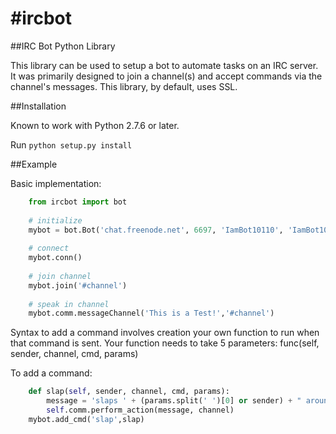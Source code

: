 #ircbot
======

##IRC Bot Python Library

This library can be used to setup a bot to automate tasks on an IRC server.  It was primarily designed to join a channel(s) and accept commands via the channel's messages.
This library, by default, uses SSL.

##Installation

Known to work with Python 2.7.6 or later.

Run ``python setup.py install``

##Example

Basic implementation:
```python
	from ircbot import bot
	
	# initialize
	mybot = bot.Bot('chat.freenode.net', 6697, 'IamBot10110', 'IamBot10110', 'PASSWORD1234', 'Name', 'Host', 'chat.freenode.net', sslOn=True)
	
	# connect
	mybot.conn()
	
	# join channel 
	mybot.join('#channel')
	
	# speak in channel
	mybot.comm.messageChannel('This is a Test!','#channel')
```

Syntax to add a command involves creation your own function to run when that command is sent.
Your function needs to take 5 parameters:  func(self, sender, channel, cmd, params)

To add a command:
```python
	def slap(self, sender, channel, cmd, params):
		message = 'slaps ' + (params.split(' ')[0] or sender) + " around a bit with a large trout"
		self.comm.perform_action(message, channel)
	mybot.add_cmd('slap',slap)
```




